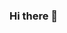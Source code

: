### Hi there 👋

<!--
**carlosaymoni/carlosaymoni** is a ✨ _special_ ✨ repository because its `README.md` (this file) appears on your GitHub profile.

# 💫 About Me:


